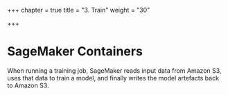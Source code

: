 +++
chapter = true
title = "3. Train"
weight = "30"

+++
# SageMaker Containers

When running a training job, SageMaker reads input data from Amazon S3, uses that data to train a model, and finally writes the model artefacts back to Amazon S3. 
